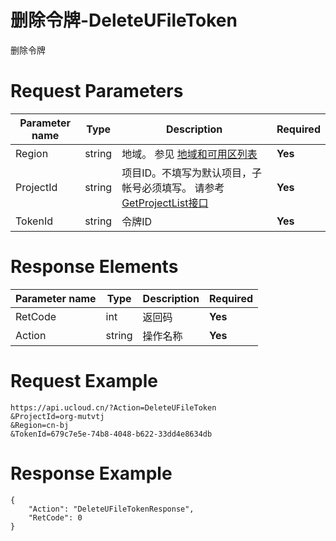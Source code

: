 # 删除令牌-DeleteUFileToken

删除令牌

# Request Parameters
|Parameter name|Type|Description|Required|
|---|---|---|---|
|Region|string|地域。 参见 [地域和可用区列表](api/summary/regionlist)|**Yes**|
|ProjectId|string|项目ID。不填写为默认项目，子帐号必须填写。 请参考[GetProjectList接口](api/summary/get_project_list)|**Yes**|
|TokenId|string|令牌ID|**Yes**|

# Response Elements
|Parameter name|Type|Description|Required|
|---|---|---|---|
|RetCode|int|返回码|**Yes**|
|Action|string|操作名称|**Yes**|

# Request Example
```
https://api.ucloud.cn/?Action=DeleteUFileToken
&ProjectId=org-mutvtj
&Region=cn-bj
&TokenId=679c7e5e-74b8-4048-b622-33dd4e8634db
```

# Response Example
```
{
    "Action": "DeleteUFileTokenResponse", 
    "RetCode": 0
}
```

